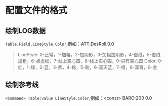 # 配置文件的格式
## 绘制LOG数据
`Table.Field.LineStyle.Color`,例如：ATT.DesRoll.0.0
> LineStyle: 0-正常，1-加粗，2-加阴影，3-加粗加阴影，4-虚线，5-虚线加粗，6-点虚线，7-线上空心圆，8-线上实心圆，9-只有空心圆
> Color: 0-红，1-绿，2-蓝，3-紫，4-棕，5-粉，6-深天蓝，7-橙，8-深青，9-金
## 绘制参考线
`<Command> Table:value LineStyle.Color`,例如：&lt;const&gt; BARO:200 0.0

